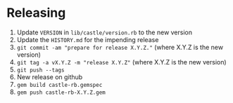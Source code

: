 Releasing
=========

1. Update `VERSION` in `lib/castle/version.rb` to the new version
2. Update the `HISTORY.md` for the impending release
3. `git commit -am "prepare for release X.Y.Z."` (where X.Y.Z is the new version)
4. `git tag -a vX.Y.Z -m "release X.Y.Z"` (where X.Y.Z is the new version)
5. `git push --tags`
6. New release on github
7. `gem build castle-rb.gemspec`
8. `gem push castle-rb-X.Y.Z.gem`

